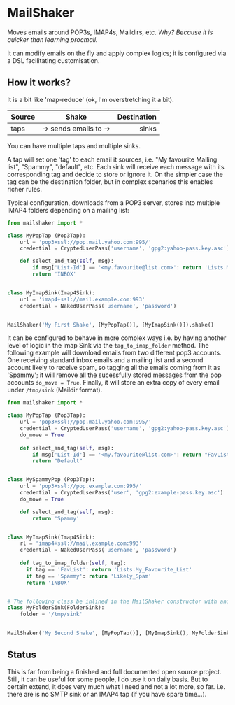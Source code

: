 # MailShaker

Moves emails around POP3s, IMAP4s, Maildirs, etc. <i>Why? Because it is quicker than learning procmail.</i>

It can modify emails on the fly and apply complex logics; it is configured via a DSL facilitating customisation.


## How it works?
It is a bit like 'map-reduce' (ok, I'm overstretching it a bit).

| Source  |  Shake                | Destination |
|---------|:---------------------:|------------:|
| taps    | -> sends emails to -> | sinks       |

You can have multiple taps and multiple sinks.

A tap will set one 'tag' to each email it sources, i.e. "My favourite Mailing list", "Spammy", "default", etc.
Each sink will receive each message with its corresponding tag and decide to store or ignore it. On the simpler case
the tag can be the destination folder, but in complex scenarios this enables richer rules.

Typical configuration, downloads from a POP3 server, stores into multiple IMAP4 folders depending on a mailing list:

```python
from mailshaker import *

class MyPopTap (Pop3Tap):
    url = 'pop3+ssl://pop.mail.yahoo.com:995/'
    credential = CryptedUserPass('username', 'gpg2:yahoo-pass.key.asc')

    def select_and_tag(self, msg):
        if msg['List-Id'] == '<my.favourite@list.com>': return 'Lists.My_Favourite_List'
        return 'INBOX'


class MyImapSink(Imap4Sink):
    url = 'imap4+ssl://mail.example.com:993'
    credential = NakedUserPass('username', 'password')


MailShaker('My First Shake', [MyPopTap()], [MyImapSink()]).shake()
```

It can be configured to behave in more complex ways i.e. by having another level of logic in the imap Sink via the
```tag_to_imap_folder``` method.
The following example will download emails from two different pop3 accounts. One receiving standard inbox emails and a
mailing list and a second account likely to receive spam, so tagging all the emails coming from it as 'Spammy';
it will remove all the sucessfully stored messages from the pop accounts ```do_move = True```. Finally, it will store
an extra copy of every email under ```/tmp/sink``` (Maildir format).

```python
from mailshaker import *

class MyPopTap (Pop3Tap):
    url = 'pop3+ssl://pop.mail.yahoo.com:995/'
    credential = CryptedUserPass('username', 'gpg2:yahoo-pass.key.asc')
    do_move = True
    
    def select_and_tag(self, msg):
        if msg['List-Id'] == '<my.favourite@list.com>': return "FavList"
        return "Default"


class MySpammyPop (Pop3Tap):
    url = 'pop3+ssl://pop.example.com:995/'
    credential = CryptedUserPass('user', 'gpg2:example-pass.key.asc')
    do_move = True

    def select_and_tag(self, msg):
        return 'Spammy'


class MyImapSink(Imap4Sink):
    rl = 'imap4+ssl://mail.example.com:993'
    credential = NakedUserPass('username', 'password')
    
    def tag_to_imap_folder(self, tag):
      if tag == 'FavList': return 'Lists.My_Favourite_List'
      if tag == 'Spammy': return 'Likely_Spam'
      return 'INBOX'


# The following class be inlined in the MailShaker constructor with anonymous class.
class MyFolderSink(FolderSink):
    folder = '/tmp/sink'


MailShaker('My Second Shake', [MyPopTap()], [MyImapSink(), MyFolderSink()] ).shake()
```


## Status
This is far from being a finished and full documented open source project. Still, it can be useful for some people,
I do use it on daily basis. But to certain extend, it does very much what I need and not a lot more, so far. i.e. there
are is no SMTP sink or an IMAP4 tap (if you have spare time...).


